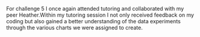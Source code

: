 For challenge 5 I once again attended tutoring and collaborated with my peer Heather.Within my tutoring session I not only received feedback on my coding but also gained a better understanding of the data experiments through the various charts we were assigned to create. 
